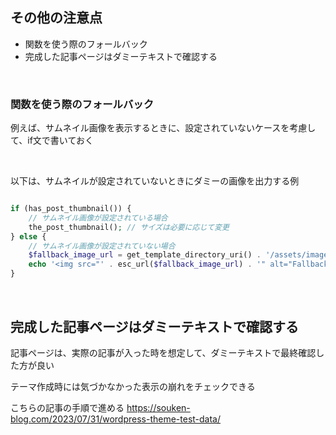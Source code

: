 ## その他の注意点

- 関数を使う際のフォールバック  
- 完成した記事ページはダミーテキストで確認する

<br>

### 関数を使う際のフォールバック
例えば、サムネイル画像を表示するときに、設定されていないケースを考慮して、if文で書いておく

<br>

以下は、サムネイルが設定されていないときにダミーの画像を出力する例

```php

if (has_post_thumbnail()) {
    // サムネイル画像が設定されている場合
    the_post_thumbnail(); // サイズは必要に応じて変更
} else {
    // サムネイル画像が設定されていない場合
    $fallback_image_url = get_template_directory_uri() . '/assets/images/fallback-image.jpg'; // フォールバック画像のパス
    echo '<img src="' . esc_url($fallback_image_url) . '" alt="Fallback Image">';
}

```

<br>

## 完成した記事ページはダミーテキストで確認する

記事ページは、実際の記事が入った時を想定して、ダミーテキストで最終確認した方が良い

テーマ作成時には気づかなかった表示の崩れをチェックできる

こちらの記事の手順で進める
https://souken-blog.com/2023/07/31/wordpress-theme-test-data/